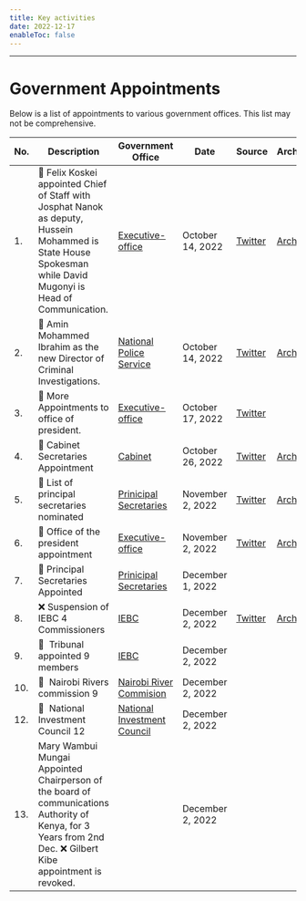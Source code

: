 ```yaml
---
title: Key activities
date: 2022-12-17
enableToc: false
---
```

---

# Government Appointments

Below is a list of appointments to various government offices. This list may not be comprehensive. 

| No. | Description | Government Office | Date | Source | Archive |
| --- | ----------- | ----------------- | ---- | ------ | ------- |
| 1. | 🤝 Felix Koskei appointed Chief of Staff with Josphat Nanok as deputy, Hussein Mohammed is State House Spokesman while David Mugonyi is Head of Communication. | [Executive-office](notes/Executive-office.md) | October 14, 2022 | [Twitter](https://twitter.com/OliverMathenge/status/1580919005111406593) | [Archive](https://web.archive.org/web/20221204102207/https://twitter.com/OliverMathenge/status/1580919005111406593) |
| 2. | 🤝 Amin Mohammed Ibrahim as the new Director of Criminal Investigations. | [National Police Service](notes/National%20Police%20Service.md) | October 14, 2022 | [Twitter](https://twitter.com/OliverMathenge/status/1581163242503536641) | [Archive](https://web.archive.org/web/2/https://twitter.com/OliverMathenge/status/1581163242503536641) |
| 3. | 🤝 More Appointments to office of president. | [Executive-office](notes/Executive-office.md) | October 17, 2022 | [Twitter](https://twitter.com/OliverMathenge/status/1582034645935591428) |
| 4. |🤝 Cabinet Secretaries Appointment | [Cabinet](notes/Cabinet.md)| October 26, 2022 | [Twitter](https://twitter.com/OliverMathenge/status/1585315815012052993) | [Archive](https://web.archive.org/web/20221204103400/https://twitter.com/OliverMathenge/status/1585315815012052993) |
| 5. | 🔖 List of principal secretaries nominated | [Prinicipal Secretaries](notes/Shortlisted-Prinicipal-Secretaries.md) | November 2, 2022 | [Twitter](https://twitter.com/OliverMathenge/status/1587748306788261889) | [Archive](https://web.archive.org/web/2/https://twitter.com/OliverMathenge/status/1587748306788261889) |
|6. | 🤝 Office of the president appointment | [Executive-office](notes/Executive-office.md)  | November 2, 2022 | [Twitter](https://twitter.com/HusseinMohamedg/status/1587824080966893570) | [Archive](https://web.archive.org/web/20221204105743/https://twitter.com/HusseinMohamedg/status/1587824080966893570) |
|7. | 🤝 Principal Secretaries Appointed | [Prinicipal Secretaries](notes/Shortlisted-Prinicipal-Secretaries.md)| December 1, 2022 | | |
|8. | ❌ Suspension of IEBC 4 Commissioners | [IEBC](notes/IEBC.md)|December 2, 2022 | [Twitter](https://twitter.com/HusseinMohamedg/status/1598602199520665604) | [Archive](https://web.archive.org/web/20221204095850/https://twitter.com/HusseinMohamedg/status/1598602199520665604) |
|9. | 🤝  Tribunal appointed 9 members | [IEBC](notes/IEBC.md) |December 2, 2022 | | |
|10. | 🤝  Nairobi Rivers commission 9 | [Nairobi River Commision](notes/Nairobi%20River%20Commision.md) |December 2, 2022 | | |
|12. | 🤝  National Investment Council 12 | [National Investment Council](notes/National-Investment-Council.md) |December 2, 2022 |  | |
|13. | Mary Wambui Mungai Appointed Chairperson of the board of communications Authority of Kenya, for 3 Years from 2nd Dec. ❌ Gilbert Kibe appointment is revoked. | |December 2, 2022 | | |


